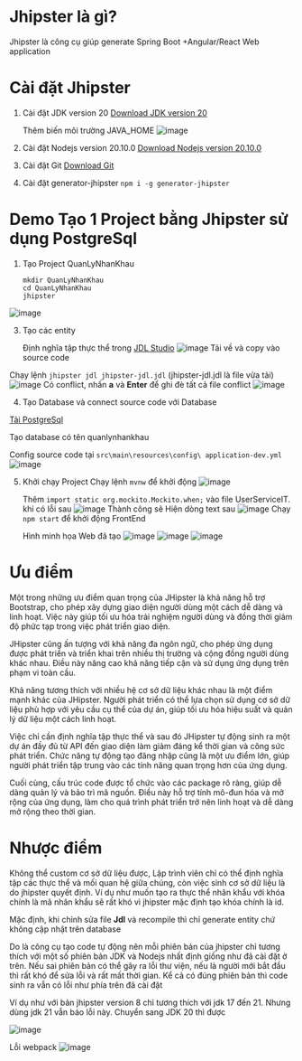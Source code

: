 # Jhipster là gì?
Jhipster là công cụ giúp generate Spring Boot +Angular/React Web application
# Cài đặt Jhipster
1. Cài đặt JDK version 20
    [Download JDK version 20](https://www.oracle.com/java/technologies/javase/jdk20-archive-downloads.html)

    Thêm biến môi trường JAVA_HOME
    ![image](https://github.com/HuyHKr/Quan-Ly-Nhan-Khau/assets/148759236/be337209-7ea2-4537-b584-0fc731972edd)
3. Cài đặt Nodejs version 20.10.0
   [Download Nodejs version 20.10.0](https://nodejs.org/en/blog/release/v20.10.0)
4. Cài đặt Git
   [Download Git](https://git-scm.com/downloads)
5. Cài đặt generator-jhipster
   `npm i -g generator-jhipster`

# Demo Tạo 1 Project bằng Jhipster sử dụng PostgreSql
1. Tạo Project QuanLyNhanKhau
   ```
   mkdir QuanLyNhanKhau
   cd QuanLyNhanKhau
   jhipster
   ```
![image](https://github.com/HuyHKr/Quan-Ly-Nhan-Khau/assets/148759236/61d39558-5558-49a9-ab26-0af28c797579)

   
3. Tạo các entity

   Định nghĩa tập thực thể trong [JDL Studio](https://start.jhipster.tech/jdl-studio/)
![image](https://github.com/HuyHKr/Quan-Ly-Nhan-Khau/assets/148759236/e367a53f-6510-42d4-913a-403cec5a5c1d)
Tải về và copy vào source code

Chạy lệnh `jhipster jdl jhipster-jdl.jdl` (jhipster-jdl.jdl là file vừa tải)
![image](https://github.com/HuyHKr/Quan-Ly-Nhan-Khau/assets/148759236/970db685-c2ac-4ca0-93f2-b56bad168511)
Có conflict, nhấn **a** và **Enter** để ghi đè tất cả file conflict
![image](https://github.com/HuyHKr/Quan-Ly-Nhan-Khau/assets/148759236/05126218-1729-4ed4-ad49-3a6a7645ee65)

4. Tạo Database và connect source code với Database

[Tải PostgreSql](https://www.enterprisedb.com/downloads/postgres-postgresql-downloads)

Tạo database có tên quanlynhankhau

Config source code tại  `src\main\resources\config\ application-dev.yml `
![image](https://github.com/HuyHKr/Quan-Ly-Nhan-Khau/assets/148759236/a781ccbe-5c5c-4d18-a48c-4e63f2312208)


5. Khởi chạy Project
   Chạy lệnh `mvnw` để khởi động 
   ![image](https://github.com/HuyHKr/Quan-Ly-Nhan-Khau/assets/148759236/16d4d2c5-7643-4893-8995-21ecef09f523)
  
   Thêm `import static org.mockito.Mockito.when;` vào file UserServiceIT.  khi có lỗi sau
   ![image](https://github.com/HuyHKr/Quan-Ly-Nhan-Khau/assets/148759236/fd7a04a7-605f-41c7-ad7d-fa4becf09ac9)
   Thành công sẽ Hiện dòng text sau
   ![image](https://github.com/HuyHKr/Quan-Ly-Nhan-Khau/assets/148759236/2f279597-5246-4e28-a270-39616d4b44f0)
   Chạy `npm start` để khởi động FrontEnd

   Hình minh họa Web đã tạo
   ![image](https://github.com/HuyHKr/Quan-Ly-Nhan-Khau/assets/148759236/5614664a-5649-4969-81da-d17bd6a13723)
   ![image](https://github.com/HuyHKr/Quan-Ly-Nhan-Khau/assets/148759236/48567b62-85d7-4e87-8115-ba3ba350cd64)
   ![image](https://github.com/HuyHKr/Quan-Ly-Nhan-Khau/assets/148759236/e9159862-33bd-4080-a3e8-0e53c61918c5)

# Ưu điểm
Một trong những ưu điểm quan trọng của JHipster là khả năng hỗ trợ Bootstrap, cho phép xây dựng giao diện người dùng một cách dễ dàng và linh hoạt. Việc này giúp tối ưu hóa trải nghiệm người dùng và đồng thời giảm độ phức tạp trong việc phát triển giao diện.

JHipster cũng ấn tượng với khả năng đa ngôn ngữ, cho phép ứng dụng được phát triển và triển khai trên nhiều thị trường và cộng đồng người dùng khác nhau. Điều này nâng cao khả năng tiếp cận và sử dụng ứng dụng trên phạm vi toàn cầu.

Khả năng tương thích với nhiều hệ cơ sở dữ liệu khác nhau là một điểm mạnh khác của JHipster. Người phát triển có thể lựa chọn sử dụng cơ sở dữ liệu phù hợp với yêu cầu cụ thể của dự án, giúp tối ưu hóa hiệu suất và quản lý dữ liệu một cách linh hoạt.

Việc chỉ cần định nghĩa tập thực thể và sau đó JHipster tự động sinh ra một dự án đầy đủ từ API đến giao diện làm giảm đáng kể thời gian và công sức phát triển. Chức năng tự động tạo đăng nhập cũng là một ưu điểm lớn, giúp người phát triển tập trung vào các tính năng quan trọng hơn của ứng dụng.

Cuối cùng, cấu trúc code được tổ chức vào các package rõ ràng, giúp dễ dàng quản lý và bảo trì mã nguồn. Điều này hỗ trợ tính mô-đun hóa và mở rộng của ứng dụng, làm cho quá trình phát triển trở nên linh hoạt và dễ dàng mở rộng theo thời gian.

# Nhược điểm

Không thể custom cơ sở dữ liệu được, Lập trình viên chỉ có thể định nghĩa  tập các thực thể và mối quan hệ giữa chúng, còn việc sinh cơ sở dữ liệu là do jhipster quyết định. Ví dụ như muốn tạo ra thực thể nhân khẩu với khóa chính là mã nhân khẩu sẽ rất khó vì jhipster mặc định tạo khóa chính là id. 

Mặc định, khi chỉnh sửa file **Jdl**  và recompile thì chỉ generate entity chứ không cập nhật trên database

Do là công cụ tạo code tự động nên mỗi phiên bản của jhipster chỉ tương thích với một số phiên bản JDK và Nodejs nhất định giống như đã cài đặt ở trên. Nếu sai phiên bản có thể gây ra lỗi thư viện, nếu là người mới bắt đầu thì rất khó để sửa lỗi và rất mất thời gian. Kể cả có đúng phiên bản thì code sinh ra vẫn có lỗi như phía trên đã cài đặt

Ví dụ như với bản jhipster version 8 chỉ tương thích với jdk 17 đến 21. Nhưng dùng jdk 21 vẫn báo lỗi này. Chuyển sang JDK 20 thì được

![image](https://github.com/HuyHKr/Quan-Ly-Nhan-Khau/assets/148759236/33c469a1-e670-4455-9bf3-1610a4676095)

Lỗi webpack 
![image](https://github.com/HuyHKr/Quan-Ly-Nhan-Khau/assets/148759236/137daefb-9b68-477c-9003-99ba0d3165ab)









   
   

    

